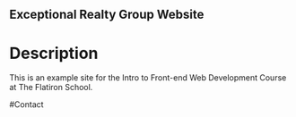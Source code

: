 Exceptional Realty Group Website
---

# Description

This is an example site for the Intro to Front-end Web Development Course at The Flatiron School.

#Contact